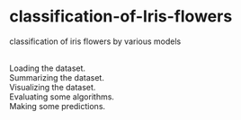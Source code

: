 # classification-of-Iris-flowers
classification of iris flowers by various models<br /><br />

Loading the dataset.<br />
Summarizing the dataset.<br />
Visualizing the dataset.<br />
Evaluating some algorithms.<br />
Making some predictions.<br />
